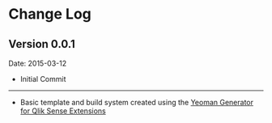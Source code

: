 # Change Log

## Version 0.0.1
Date: 2015-03-12

* Initial Commit

---
* Basic template and build system created using the [Yeoman Generator for Qlik Sense Extensions](https://github.com/stefanwalther/generator-qsExtension)

